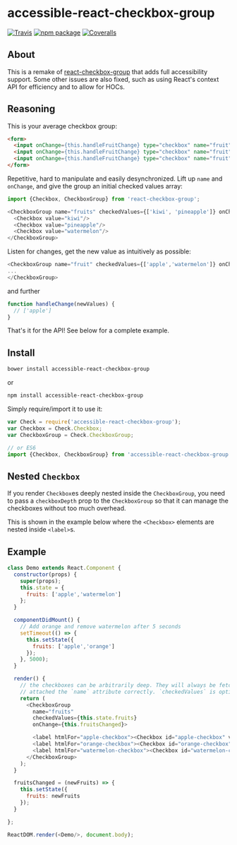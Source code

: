 # accessible-react-checkbox-group

[![Travis][build-badge]][build]
[![npm package][npm-badge]][npm]
[![Coveralls][coveralls-badge]][coveralls]

## About
This is a remake of [react-checkbox-group](https://github.com/ziad-saab/react-checkbox-group)
that adds full accessibility support. Some other issues are also fixed,
such as using React's context API for efficiency and to allow for HOCs.

## Reasoning

This is your average checkbox group:

```html
<form>
  <input onChange={this.handleFruitChange} type="checkbox" name="fruit" value="apple" />Apple
  <input onChange={this.handleFruitChange} type="checkbox" name="fruit" value="orange" />Orange
  <input onChange={this.handleFruitChange} type="checkbox" name="fruit" value="watermelon" />Watermelon
</form>
```

Repetitive, hard to manipulate and easily desynchronized.
Lift up `name` and `onChange`, and give the group an initial checked values array:

```javascript
import {Checkbox, CheckboxGroup} from 'react-checkbox-group';

<CheckboxGroup name="fruits" checkedValues={['kiwi', 'pineapple']} onChange={this.fruitsChanged}>
  <Checkbox value="kiwi"/>
  <Checkbox value="pineapple"/>
  <Checkbox value="watermelon"/>
</CheckboxGroup>
```

Listen for changes, get the new value as intuitively as possible:

```javascript
<CheckboxGroup name="fruit" checkedValues={['apple','watermelon']} onChange={this.handleChange}>
...
</CheckboxGroup>
```

and further

```javascript
function handleChange(newValues) {
  // ['apple']
}
```

That's it for the API! See below for a complete example.

## Install

```sh
bower install accessible-react-checkbox-group
```

or

```sh
npm install accessible-react-checkbox-group
```

Simply require/import it to use it:

```javascript
var Check = require('accessible-react-checkbox-group');
var Checkbox = Check.Checkbox;
var CheckboxGroup = Check.CheckboxGroup;

// or ES6
import {Checkbox, CheckboxGroup} from 'accessible-react-checkbox-group';
```

## Nested `Checkbox`
If you render `Checkbox`es deeply nested inside the `CheckboxGroup`, you need to pass a `checkboxDepth` prop to the `CheckboxGroup` so that it can manage the checkboxes without too much overhead.

This is shown in the example below where the `<Checkbox>` elements are nested inside `<label>`s.

## Example

```javascript
class Demo extends React.Component {
  constructor(props) {
    super(props);
    this.state = {
      fruits: ['apple','watermelon']
    };
  }

  componentDidMount() {
    // Add orange and remove watermelon after 5 seconds
    setTimeout(() => {
      this.setState({
        fruits: ['apple','orange']
      });
    }, 5000);
  }

  render() {
    // the checkboxes can be arbitrarily deep. They will always be fetched and
    // attached the `name` attribute correctly. `checkedValues` is optional
    return (
      <CheckboxGroup
        name="fruits"
        checkedValues={this.state.fruits}
        onChange={this.fruitsChanged}>

        <label htmlFor="apple-checkbox"><Checkbox id="apple-checkbox" value="apple" /> Apple</label>
        <label htmlFor="orange-checkbox"><Checkbox id="orange-checkbox" value="orange" /> Orange</label>
        <label htmlFor="watermelon-checkbox"><Checkbox id="watermelon-checkbox" value="watermelon" /> Watermelon</label>
      </CheckboxGroup>
    );
  }

  fruitsChanged = (newFruits) => {
    this.setState({
      fruits: newFruits
    });
  }

};

ReactDOM.render(<Demo/>, document.body);
```

[build-badge]: https://img.shields.io/travis/dumptruckman/accessible-react-checkbox-group/master.png?style=flat-square
[build]: https://travis-ci.org/dumptruckman/accessible-react-checkbox-group

[npm-badge]: https://img.shields.io/npm/v/accessible-react-checkbox-group.png?style=flat-square
[npm]: https://www.npmjs.org/package/accessible-react-checkbox-group

[coveralls-badge]: https://img.shields.io/coveralls/dumptruckman/accessible-react-checkbox-group/master.png?style=flat-square
[coveralls]: https://coveralls.io/github/dumptruckman/accessible-react-checkbox-group
